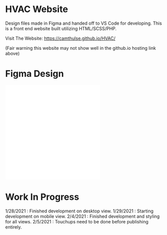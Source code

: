 # HVAC Website

Design files made in Figma and handed off to VS Code for developing.
This is a front end website built utilizing HTML/SCSS/PHP.

Visit The Website: https://camthulse.github.io/HVAC/

(Fair warning this website may not show well in the github.io hosting link above)

# Figma Design
![Figma design file - Desktop View](/Figma/FigmaDesign_Desktop.pdf "Figma design file - Desktop View")
![Figma design file - Mobile View](/Figma/FigmaDesign_Mobile.pdf "Figma design file - Desktop View")


# Work In Progress
1/28/2021 : Finished development on desktop view.
1/29/2021 : Starting development on mobile view.
2/4/2021  : Finished development and styling for all views.
2/5/2021  : Touchups need to be done before publishing entirely.
